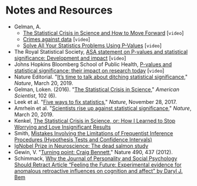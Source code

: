 # Notes and Resources

- Gelman, A. 
    - [The Statistical Crisis in Science and How to Move Forward](https://www.youtube.com/watch?v=KS3yPw91iC0) [`video`]
    - [Crimes against data](https://www.youtube.com/watch?v=fc1hkFC2c1E) [`video`]
    - [Solve All Your Statistics Problems Using P-Values](https://www.youtube.com/watch?v=ZmbrsbYwRWw) [`video`]
- The Royal Statistical Society, [ASA statement on P-values and statistical significance: Development and impact](https://www.youtube.com/watch?v=B7mvbOK1ipA) [`video`]
- Johns Hopkins Bloomberg School of Public Health, [P-values and statistical significance: their impact on research today](https://www.youtube.com/watch?v=f7ceAIJrP14) [`video`]
- Nature Editorial. "[It’s time to talk about ditching statistical significance](https://www.nature.com/articles/d41586-019-00874-8)," *Nature*, March 20, 2019.
- Gelman, Loken. (2016). "[The Statistical Crisis in Science](https://www.americanscientist.org/article/the-statistical-crisis-in-science)," *American Scientist*, 102 (6). 
- Leek et al. "[Five ways to fix statistics](https://www.nature.com/articles/d41586-017-07522-z)," *Nature*, November 28, 2017.
- Amrhein et al. "[Scientists rise up against statistical significance](https://www.nature.com/articles/d41586-019-00857-9)," *Nature*, March 20, 2019.
- Kenkel, [The Statistical Crisis in Science, or: How I Learned to Stop Worrying and Love Insignificant Results](http://bkenkel.com/psci8357/notes/03-crisis.html)
- Smith, [Mistakes Involving the Limitations of Frequentist Inference Procedures (Hypothesis Tests and Confidence Intervals)](https://web.ma.utexas.edu/users/mks/statmistakes/mistakesHypTestandCI.html)
- [IgNobel Prize in Neuroscience: The dead salmon study](https://blogs.scientificamerican.com/scicurious-brain/ignobel-prize-in-neuroscience-the-dead-salmon-study/)
- Gewin, V. "[Turning point: Craig Bennett](https://www.nature.com/articles/nj7420-437a)," Nature 490, 437 (2012).
- Schimmack, [Why the Journal of Personality and Social Psychology Should Retract Article “Feeling the Future: Experimental evidence for anomalous retroactive influences on cognition and affect” by Daryl J. Bem](https://replicationindex.com/2018/01/05/bem-retraction/)


